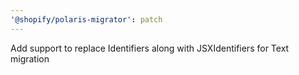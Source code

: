 ```yaml
---
'@shopify/polaris-migrator': patch
---
```


Add support to replace Identifiers along with JSXIdentifiers for Text migration
